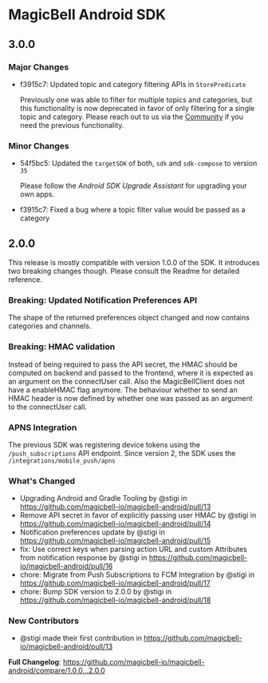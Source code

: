 # MagicBell Android SDK

## 3.0.0

### Major Changes

- f3915c7: Updated topic and category filtering APIs in `StorePredicate`

  Previously one was able to filter for multiple topics and categories, but this functionality is now deprecated in favor of only filtering for a single topic and category.
  Please reach out to us via the [Community](http://www.magicbell.com/community) if you need the previous functionality.

### Minor Changes

- 54f5bc5: Updated the `targetSDK` of both, `sdk` and `sdk-compose` to version `35`

  Please follow the _Android SDK Upgrade Assistant_ for upgrading your own apps.

- f3915c7: Fixed a bug where a topic filter value would be passed as a category

## 2.0.0

This release is mostly compatible with version 1.0.0 of the SDK. It introduces two breaking changes though. Please consult the Readme for detailed reference.

### Breaking: Updated Notification Preferences API

The shape of the returned preferences object changed and now contains categories and channels.

### Breaking: HMAC validation

Instead of being required to pass the API secret, the HMAC should be computed on backend and passed to the frontend, where it is expected as an argument on the connectUser call.
Also the MagicBellClient does not have a enableHMAC flag anymore. The behaviour whether to send an HMAC header is now defined by whether one was passed as an argument to the connectUser call.

### APNS Integration

The previous SDK was registering device tokens using the `/push_subscriptions` API endpoint. Since version 2, the SDK uses the `/integrations/mobile_push/apns`

### What's Changed

- Upgrading Android and Gradle Tooling by @stigi in https://github.com/magicbell-io/magicbell-android/pull/13
- Remove API secret in favor of explicitly passing user HMAC by @stigi in https://github.com/magicbell-io/magicbell-android/pull/14
- Notification preferences update by @stigi in https://github.com/magicbell-io/magicbell-android/pull/15
- fix: Use correct keys when parsing action URL and custom Attributes from notification response by @stigi in https://github.com/magicbell-io/magicbell-android/pull/16
- chore: Migrate from Push Subscriptions to FCM Integration by @stigi in https://github.com/magicbell-io/magicbell-android/pull/17
- chore: Bump SDK version to 2.0.0 by @stigi in https://github.com/magicbell-io/magicbell-android/pull/18

### New Contributors

- @stigi made their first contribution in https://github.com/magicbell-io/magicbell-android/pull/13

**Full Changelog**: https://github.com/magicbell-io/magicbell-android/compare/1.0.0...2.0.0
